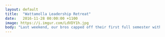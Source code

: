 ```yaml
---
layout: default
title:  "Wattamolla Leadership Retreat"
date:   2016-11-28 00:00:00 +1100
image: https://i.imgur.com/LdVDY1h.jpg
body: "Last weekend, our bros capped off their first full semester with a leadership retreat to Wattamolla. Shout out to Gideon Michel, a.k.a. 'Gid The Yid', for stepping up to head the Sausage Sizzle Committee."
---
```

